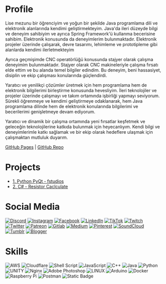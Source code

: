 # Profile

Lise mezunu bir öğrenciyim ve yoğun bir şekilde Java programlama dili ve elektronik alanlarında kendimi geliştirmekteyim. Java'da ileri düzeyde bilgi ve deneyim sahibiyim ve ayrıca Spring Framework'ü kullanma becerisine sahibim. Elektronik konusunda da deneyimlerim bulunmaktadır. Elektronik projeler üzerinde çalışarak, devre tasarımı, lehimleme ve prototipleme gibi alanlarda kendimi ilerletmekteyim

Ayrıca geçmişimde CNC operatörlüğü konusunda stajyer olarak çalışma deneyimim bulunmaktadır. Stajyer olarak CNC makineleriyle çalışma fırsatı elde ettim ve bu alanda temel bilgiler edindim. Bu deneyim, beni hassasiyet, disiplin ve ekip çalışması konularında güçlendirdi.

Yaratıcı ve yenilikçi çözümler üretmek için hem programlama hem de elektronik bilgilerimi birleştirme konusunda hevesliyim. İleri teknolojiler ve projeler üzerinde çalışmayı ve takım ortamında işbirliği yapmayı seviyorum. Sürekli öğrenmeye ve kendimi geliştirmeye odaklanarak, hem Java programlama dilinde hem de elektronik konularında bilgilerimi ve becerilerimi genişletmeye devam ediyorum.

Yaratıcı ve dinamik bir çalışma ortamında yeni fırsatlar keşfetmek ve geleceğin teknolojilerine katkıda bulunmak için heyecanlıyım. Kendi bilgi ve deneyimlerimle katkı sağlamak ve bir ekip olarak hedeflere ulaşmak için çalışmaktan mutluluk duyarım.

[GitHub Pages](https://emrecellebi.github.io/pages-1) | [GitHub Repo](https://github.com/emrecellebi/pages-1)

# Projects
* [1. Python PyQt - fstudios](notes/fstudios.md)
* [2. C# - Resistor Caclculate](notes/ResistorCalculate.md)

# Social Media
[![Discord](https://img.shields.io/badge/Discord-%237289DA.svg?logo=discord&logoColor=white)](https://discord.gg/ykHSqfQ) [![Instagram](https://img.shields.io/badge/Instagram-%23E4405F.svg?logo=Instagram&logoColor=white)](https://instagram.com/emrecellebi) [![Facebook](https://img.shields.io/badge/Facebook-%233a5998.svg?logo=facebook&logoColor=white)](https://www.facebook.com/emrecellebi) [![LinkedIn](https://img.shields.io/badge/LinkedIn-%230077B5.svg?logo=linkedin&logoColor=white)](https://linkedin.com/in/emrecellebi) [![TikTok](https://img.shields.io/badge/TikTok-%23000000.svg?logo=TikTok&logoColor=white)](https://tiktok.com/@emrecellebi) [![Twitch](https://img.shields.io/badge/Twitch-%239146FF.svg?logo=Twitch&logoColor=white)](https://twitch.tv/emrecellebi) [![Twitter](https://img.shields.io/badge/Twitter-%23000000.svg?logo=x&logoColor=white)](https://twitter.com/emrecellebi) [![Patreon](https://img.shields.io/badge/Patreon-%23F96854.svg?logo=patreon&logoColor=black)](https://www.patreon.com/emrecelebi) [![Gitlab](https://img.shields.io/badge/Gitlab-%23FC6D26.svg?logo=gitlab&logoColor=white)](https://gitlab.com/emrecellebi) [![Medium](https://img.shields.io/badge/Medium-%23000000.svg?logo=medium&logoColor=white)](https://medium.com/@emrecellebi) [![Pinterest](https://img.shields.io/badge/Pinterest-%23ff0000.svg?logo=pinterest&logoColor=white)](https://pinterest.com/emrecellebi) [![SoundCloud](https://img.shields.io/badge/SoundCloud-%23ff3300.svg?logo=soundcloud&logoColor=white)](https://soundcloud.com/emrecellebi) [![Tumblr](https://img.shields.io/badge/Tumblr-%2334526f.svg?logo=tumblr&logoColor=white)](https://emrecellebi.tumblr.com) [![Blogger](https://img.shields.io/badge/Blogger-%23fc4f08.svg?logo=blogger&logoColor=white)](https://unexpectedxxx.blogspot.com)


# Skills
![AWS](https://img.shields.io/badge/AWS-%23FF9900.svg?style=for-the-badge&logo=amazon-aws&logoColor=white) ![Cloudflare](https://img.shields.io/badge/Cloudflare-F38020?style=for-the-badge&logo=Cloudflare&logoColor=white) ![Shell Script](https://img.shields.io/badge/shell_script-%23121011.svg?style=for-the-badge&logo=gnu-bash&logoColor=white) ![JavaScript](https://img.shields.io/badge/javascript-%23323330.svg?style=for-the-badge&logo=javascript&logoColor=%23F7DF1E) ![C++](https://img.shields.io/badge/c++-%2300599C.svg?style=for-the-badge&logo=c%2B%2B&logoColor=white) ![Java](https://img.shields.io/badge/java-%23ED8B00.svg?style=for-the-badge&logo=java&logoColor=white) ![Python](https://img.shields.io/badge/python-3670A0?style=for-the-badge&logo=python&logoColor=ffdd54) ![UNITY](https://img.shields.io/badge/Unity-%2320232a.svg?style=for-the-badge&logo=unity&logoColor=white) ![Nginx](https://img.shields.io/badge/nginx-%23009639.svg?style=for-the-badge&logo=nginx&logoColor=white) ![Adobe Photoshop](https://img.shields.io/badge/adobephotoshop-%2331A8FF.svg?style=for-the-badge&logo=adobephotoshop&logoColor=white) ![LINUX](https://img.shields.io/badge/Linux-FCC624?style=for-the-badge&logo=linux&logoColor=black) ![Arduino](https://img.shields.io/badge/-Arduino-00979D?style=for-the-badge&logo=Arduino&logoColor=white) ![Docker](https://img.shields.io/badge/docker-%230db7ed.svg?style=for-the-badge&logo=docker&logoColor=white) ![Raspberry Pi](https://img.shields.io/badge/-RaspberryPi-C51A4A?style=for-the-badge&logo=Raspberry-Pi) ![Postman](https://img.shields.io/badge/Postman-FF6C37?style=for-the-badge&logo=postman&logoColor=white) ![Static Badge](https://img.shields.io/badge/VuePress-%23323330.svg?style=for-the-badge&logo=Vue.js&logoColor=%234fc08d)
